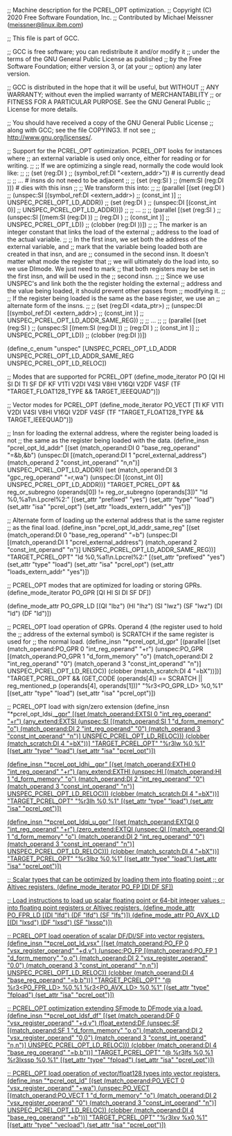 ;; Machine description for the PCREL_OPT optimization.
;; Copyright (C) 2020 Free Software Foundation, Inc.
;; Contributed by Michael Meissner (meissner@linux.ibm.com)

;; This file is part of GCC.

;; GCC is free software; you can redistribute it and/or modify it
;; under the terms of the GNU General Public License as published
;; by the Free Software Foundation; either version 3, or (at your
;; option) any later version.

;; GCC is distributed in the hope that it will be useful, but WITHOUT
;; ANY WARRANTY; without even the implied warranty of MERCHANTABILITY
;; or FITNESS FOR A PARTICULAR PURPOSE.  See the GNU General Public
;; License for more details.

;; You should have received a copy of the GNU General Public License
;; along with GCC; see the file COPYING3.  If not see
;; <http://www.gnu.org/licenses/>.

;; Support for the PCREL_OPT optimization.  PCREL_OPT looks for instances where
;; an external variable is used only once, either for reading or for writing.
;;
;; If we are optimizing a single read, normally the code would look like:
;;
;;	(set (reg:DI <ptr>)
;;	     (symbol_ref:DI "<extern_addr>"))	# <data> is currently dead
;;
;;		...	# insns do not need to be adjacent
;;
;;	(set (reg:SI <data>)
;;	     (mem:SI (reg:DI <xxx>)))		# <ptr> dies with this insn
;;
;; We transform this into:
;;
;;	(parallel [(set (reg:DI <ptr>)
;;	                (unspec:SI [(symbol_ref:DI <extern_addr>)
;;	                            (const_int <marker>)]
;;	                           UNSPEC_PCREL_OPT_LD_ADDR))
;;	           (set (reg:DI <data>)
;;	                (unspec:DI [(const_int 0)]
;;	                           UNSPEC_PCREL_OPT_LD_ADDR))])
;;
;;	...
;;
;;	(parallel [(set (reg:SI <data>)
;;	           (unspec:SI [(mem:SI (reg:DI <ptr>))
;;	                       (reg:DI <data>)
;;	                       (const_int <marker>)]
;;	                      UNSPEC_PCREL_OPT_LD))
;;	           (clobber (reg:DI <ptr>))])
;;
;; The marker is an integer constant that links the load of the external
;; address to the load of the actual variable.
;;
;; In the first insn, we set both the address of the external variable, and
;; mark that the variable being loaded both are created in that insn, and are
;; consumed in the second insn.  It doesn't matter what mode the register that
;; we will ultimately do the load into, so we use DImode.  We just need to mark
;; that both registers may be set in the first insn, and will be used in the
;; second insn.
;;
;; Since we use UNSPEC's and link both the the register holding the external
;; address and the value being loaded, it should prevent other passes from
;; modifying it.
;;
;; If the register being loaded is the same as the base register, we use an
;; alternate form of the insns.
;;
;;	(set (reg:DI <data_ptr>)
;;	     (unspec:DI [(symbol_ref:DI <extern_addr>)
;;	                 (const_int <marker>)]
;;	                UNSPEC_PCREL_OPT_LD_ADDR_SAME_REG))
;;
;;	...
;;
;;	(parallel [(set (reg:SI <data>)
;;	           (unspec:SI [(mem:SI (reg:DI <ptr>))
;;	                       (reg:DI <data>)
;;	                       (const_int <marker>)]
;;	                      UNSPEC_PCREL_OPT_LD))
;;	           (clobber (reg:DI <ptr>))])

(define_c_enum "unspec"
  [UNSPEC_PCREL_OPT_LD_ADDR
   UNSPEC_PCREL_OPT_LD_ADDR_SAME_REG
   UNSPEC_PCREL_OPT_LD_RELOC])

;; Modes that are supported for PCREL_OPT
(define_mode_iterator PO [QI HI SI DI TI SF DF KF
			  V1TI V2DI V4SI V8HI V16QI V2DF V4SF
			  (TF "TARGET_FLOAT128_TYPE && TARGET_IEEEQUAD")])

;; Vector modes for PCREL_OPT
(define_mode_iterator PO_VECT [TI KF V1TI V2DI V4SI V8HI V16QI V2DF V4SF
			       (TF "TARGET_FLOAT128_TYPE && TARGET_IEEEQUAD")])

;; Insn for loading the external address, where the register being loaded is not
;; the same as the register being loaded with the data.
(define_insn "pcrel_opt_ld_addr"
  [(set (match_operand:DI 0 "base_reg_operand" "=&b,&b")
	(unspec:DI [(match_operand:DI 1 "pcrel_external_address")
		    (match_operand 2 "const_int_operand" "n,n")]
		   UNSPEC_PCREL_OPT_LD_ADDR))
   (set (match_operand:DI 3 "gpc_reg_operand" "=r,wa")
	(unspec:DI [(const_int 0)]
		   UNSPEC_PCREL_OPT_LD_ADDR))]
  "TARGET_PCREL_OPT
   && reg_or_subregno (operands[0]) != reg_or_subregno (operands[3])"
  "ld %0,%a1\n.Lpcrel%2:"
  [(set_attr "prefixed" "yes")
   (set_attr "type" "load")
   (set_attr "isa" "pcrel_opt")
   (set_attr "loads_extern_addr" "yes")])

;; Alternate form of loading up the external address that is the same register
;; as the final load.
(define_insn "pcrel_opt_ld_addr_same_reg"
  [(set (match_operand:DI 0 "base_reg_operand" "=b")
	(unspec:DI [(match_operand:DI 1 "pcrel_external_address")
		    (match_operand 2 "const_int_operand" "n")]
		   UNSPEC_PCREL_OPT_LD_ADDR_SAME_REG))]
  "TARGET_PCREL_OPT"
  "ld %0,%a1\n.Lpcrel%2:"
  [(set_attr "prefixed" "yes")
   (set_attr "type" "load")
   (set_attr "isa" "pcrel_opt")
   (set_attr "loads_extern_addr" "yes")])

;; PCREL_OPT modes that are optimized for loading or storing GPRs.
(define_mode_iterator PO_GPR [QI HI SI DI SF DF])

(define_mode_attr PO_GPR_LD [(QI "lbz")
			     (HI "lhz")
			     (SI "lwz")
			     (SF "lwz")
			     (DI "ld")
			     (DF "ld")])

;; PCREL_OPT load operation of GPRs.  Operand 4 (the register used to hold the
;; address of the external symbol) is SCRATCH if the same register is used for
;; the normal load.
(define_insn "*pcrel_opt_ld<mode>_gpr"
  [(parallel [(set (match_operand:PO_GPR 0 "int_reg_operand" "+r")
		   (unspec:PO_GPR [(match_operand:PO_GPR 1 "d_form_memory" "o")
				   (match_operand:DI 2 "int_reg_operand" "0")
				   (match_operand 3 "const_int_operand" "n")]
				  UNSPEC_PCREL_OPT_LD_RELOC))
	      (clobber (match_scratch:DI 4 "=bX"))])]
  "TARGET_PCREL_OPT
   && (GET_CODE (operands[4]) == SCRATCH
       || reg_mentioned_p (operands[4], operands[1]))"
  "%r3<PO_GPR_LD> %0,%1"
  [(set_attr "type" "load")
   (set_attr "isa" "pcrel_opt")])

;; PCREL_OPT load with sign/zero extension
(define_insn "*pcrel_opt_ldsi_<u><mode>_gpr"
  [(set (match_operand:EXTSI 0 "int_reg_operand" "+r")
	(any_extend:EXTSI
	 (unspec:SI [(match_operand:SI 1 "d_form_memory" "o")
		     (match_operand:DI 2 "int_reg_operand" "0")
		     (match_operand 3 "const_int_operand" "n")]
		     UNSPEC_PCREL_OPT_LD_RELOC)))
   (clobber (match_scratch:DI 4 "=bX"))]
  "TARGET_PCREL_OPT"
  "%r3lw<az> %0,%1"
  [(set_attr "type" "load")
   (set_attr "isa" "pcrel_opt")])

(define_insn "*pcrel_opt_ldhi_<u><mode>_gpr"
  [(set (match_operand:EXTHI 0 "int_reg_operand" "+r")
	(any_extend:EXTHI
	 (unspec:HI [(match_operand:HI 1 "d_form_memory" "o")
		     (match_operand:DI 2 "int_reg_operand" "0")
		     (match_operand 3 "const_int_operand" "n")]
		     UNSPEC_PCREL_OPT_LD_RELOC)))
   (clobber (match_scratch:DI 4 "=bX"))]
  "TARGET_PCREL_OPT"
  "%r3lh<az> %0,%1"
  [(set_attr "type" "load")
   (set_attr "isa" "pcrel_opt")])

(define_insn "*pcrel_opt_ldqi_u<mode>_gpr"
  [(set (match_operand:EXTQI 0 "int_reg_operand" "+r")
	(zero_extend:EXTQI
	 (unspec:QI [(match_operand:QI 1 "d_form_memory" "o")
		     (match_operand:DI 2 "int_reg_operand" "0")
		     (match_operand 3 "const_int_operand" "n")]
		     UNSPEC_PCREL_OPT_LD_RELOC)))
   (clobber (match_scratch:DI 4 "=bX"))]
  "TARGET_PCREL_OPT"
  "%r3lbz %0,%1"
  [(set_attr "type" "load")
   (set_attr "isa" "pcrel_opt")])

;; Scalar types that can be optimized by loading them into floating point
;; or Altivec registers.
(define_mode_iterator PO_FP [DI DF SF])

;; Load instructions to load up scalar floating point or 64-bit integer values
;; into floating point registers or Altivec registers.
(define_mode_attr PO_FPR_LD [(DI "lfd")  (DF "lfd")  (SF "lfs")])
(define_mode_attr PO_AVX_LD [(DI "lxsd") (DF "lxsd") (SF "lxssp")])

;; PCREL_OPT load operation of scalar DF/DI/SF into vector registers.
(define_insn "*pcrel_opt_ld<mode>_vsx"
  [(set (match_operand:PO_FP 0 "vsx_register_operand" "+d,v")
	(unspec:PO_FP [(match_operand:PO_FP 1 "d_form_memory" "o,o")
		       (match_operand:DI 2 "vsx_register_operand" "0,0")
		       (match_operand 3 "const_int_operand" "n,n")]
		       UNSPEC_PCREL_OPT_LD_RELOC))
   (clobber (match_operand:DI 4 "base_reg_operand" "=b,b"))]
  "TARGET_PCREL_OPT"
  "@
   %r3<PO_FPR_LD> %0,%1
   %r3<PO_AVX_LD> %0,%1"
  [(set_attr "type" "fpload")
   (set_attr "isa" "pcrel_opt")])

;; PCREL_OPT optimization extending SFmode to DFmode via a load.
(define_insn "*pcrel_opt_ldsf_df"
  [(set (match_operand:DF 0 "vsx_register_operand" "+d,v")
	(float_extend:DF
	 (unspec:SF [(match_operand:SF 1 "d_form_memory" "o,o")
		     (match_operand:DI 2 "vsx_register_operand" "0,0")
		     (match_operand 3 "const_int_operand" "n,n")]
		    UNSPEC_PCREL_OPT_LD_RELOC)))
   (clobber (match_operand:DI 4 "base_reg_operand" "=b,b"))]
  "TARGET_PCREL_OPT"
  "@
   %r3lfs %0,%1
   %r3lxssp %0,%1"
  [(set_attr "type" "fpload")
   (set_attr "isa" "pcrel_opt")])

;; PCREL_OPT load operation of vector/float128 types into vector registers.
(define_insn "*pcrel_opt_ld<mode>"
  [(set (match_operand:PO_VECT 0 "vsx_register_operand" "+wa")
	(unspec:PO_VECT [(match_operand:PO_VECT 1 "d_form_memory" "o")
			 (match_operand:DI 2 "vsx_register_operand" "0")
			 (match_operand 3 "const_int_operand" "n")]
			UNSPEC_PCREL_OPT_LD_RELOC))
   (clobber (match_operand:DI 4 "base_reg_operand" "=b"))]
  "TARGET_PCREL_OPT"
  "%r3lxv %x0,%1"
  [(set_attr "type" "vecload")
   (set_attr "isa" "pcrel_opt")])
